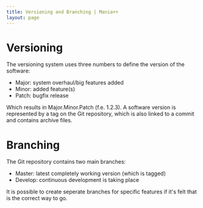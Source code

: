 ```yaml
---
title: Versioning and Branching | Mania++
layout: page
---
```

# Versioning #
The versioning system uses three numbers to define the version of the software:

* Major: system overhaul/big features added
* Minor: added feature(s)
* Patch: bugfix release

Which results in Major.Minor.Patch (f.e. 1.2.3).
A software version is represented by a tag on the Git repository, which is also linked to a commit and contains archive files.

# Branching #
The Git repository contains two main branches:

* Master: latest completely working version (which is tagged)
* Develop: continuous development is taking place

It is possible to create seperate branches for specific features if it's felt that is the correct way to go.
